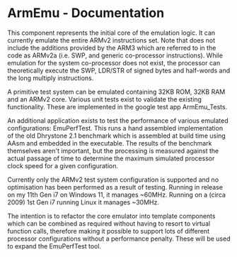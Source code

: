 # ArmEmu - Documentation

This component represents the initial core of the emulation logic. It can
currently emulate the entire ARMv2 instructions set. Note that does not
include the additions provided by the ARM3 which are referred to in the
code as ARMv2a (i.e. SWP, and generic co-processor instructions). While
emulation for the system co-processor does not exist, the processor can
theoretically execute the SWP, LDR/STR of signed bytes and half-words and
the long multiply instructions.

A primitive test system can be emulated containing 32KB ROM, 32KB RAM and
an ARMv2 core. Various unit tests exist to validate the existing functionality.
These are implemented in the google test app ArmEmu_Tests.

An additional application exists to test the performance of various emulated
configurations: EmuPerfTest. This runs a hand assembled implementation of
the old Dhrystone 2.1 benchmark which is assembled at build time using AAsm
and embedded in the executable. The results of the benchmark themselves aren't
important, but the processing is measured against the actual passage of time
to determine the maximum simulated processor clock speed for a given
configuration.

Currently only the ARMv2 test system configuration is supported and no
optimisation has been performed as a result of testing. Running in
release on my 11th Gen i7 on Windows 11, it manages ~60MHz.
Running on a (circa 2009) 1st Gen i7 running Linux it manages ~30MHz.

The intention is to refactor the core emulator into template components
which can be combined as required without having to resort to virtual function
calls, therefore making it possible to support lots of different processor
configurations without a performance penalty. These will be used to expand
the EmuPerfTest tool.
